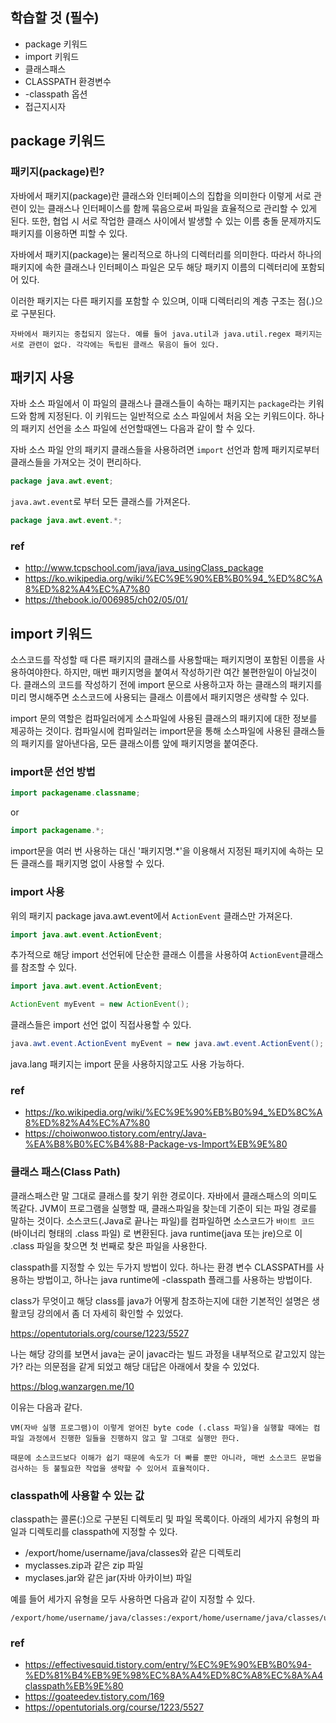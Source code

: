 ## 학습할 것 (필수)
- package 키워드
- import 키워드
- 클래스패스
- CLASSPATH 환경변수
- -classpath 옵션
- 접근지시자

## package 키워드

### 패키지(package)린?

자바에서 패키지(package)란 클래스와 인터페이스의 집합을 의미한다
이렇게 서로 관련이 있는 클래스나 인터페이스를 함께 묶음으로써 파일을 효율적으로 관리할 수 있게 된다. 또한, 협업 시 서로 작업한 클래스 사이에서 발생할 수 있는 이름 충돌 문제까지도 패키지를 이용하면 피할 수 있다.

자바에서 패키지(package)는 물리적으로 하나의 디렉터리를 의미한다.
따라서 하나의 패키지에 속한 클래스나 인터페이스 파일은 모두 해당 패키지 이름의 디렉터리에 포함되어 있다.

이러한 패키지는 다른 패키지를 포함할 수 있으며, 이때 디렉터리의 계층 구조는 점(.)으로 구분된다.

```
자바에서 패키지는 중첩되지 않는다. 예를 들어 java.util과 java.util.regex 패키지는 서로 관련이 없다. 각각에는 독립된 클래스 묶음이 들어 있다.
```

## 패키지 사용

자바 소스 파일에서 이 파일의 클래스나 클래스들이 속하는 패키지는 `package`라는 키워드와 함께 지정된다. 이 키워드는 일반적으로 소스 파일에서 처음 오는 키워드이다. 하나의 패키지 선언을 소스 파일에 선언할때엔느 다음과 같이 할 수 있다.

자바 소스 파일 안의 패키지 클래스들을 사용하려면 `import` 선언과 함께 패키지로부터 클래스들을 가져오는 것이 편리하다.

```java
package java.awt.event;
```

`java.awt.event`로 부터 모든 클래스를 가져온다.

```java
package java.awt.event.*;
```


### ref
- http://www.tcpschool.com/java/java_usingClass_package
- https://ko.wikipedia.org/wiki/%EC%9E%90%EB%B0%94_%ED%8C%A8%ED%82%A4%EC%A7%80
- https://thebook.io/006985/ch02/05/01/


## import 키워드

소스코드를 작성할 때 다른 패키지의 클래스를 사용할때는 패키지명이 포함된 이름을 사용하여야한다. 하지만, 매번 패키지명을 붙여서 작성하기란 여간 불편한일이 아닐것이다. 클래스의 코드를 작성하기 전에 import 문으로 사용하고자 하는 클래스의 패키지를 미리 명시해주면 소스코드에 사용되는 클래스 이름에서 패키지명은 생략할 수 있다.

import 문의 역할은 컴파일러에게 소스파일에 사용된 클래스의 패키지에 대한 정보를 제공하는 것이다. 컴파일시에 컴파일러는 import문을 통해 소스파일에 사용된 클래스들의 패키지를 알아낸다음, 모든 클래스이름 앞에 패키지명을 붙여준다.

### import문 선언 방법

```java
import packagename.classname;
```
or
```java
import packagename.*;
```

import문을 여러 번 사용하는 대신 '패키지명.*'을 이용해서 지정된 패키지에 속하는 모든 클래스를 패키지명 없이 사용할 수 있다.

### import 사용

위의 패키지 package java.awt.event에서 `ActionEvent` 클래스만 가져온다.

```java
import java.awt.event.ActionEvent;
```

추가적으로 해당 import 선언뒤에 단순한 클래스 이름을 사용하여 `ActionEvent`클래스를 참조할 수 있다.

```java
import java.awt.event.ActionEvent;

ActionEvent myEvent = new ActionEvent();
```

클래스들은 import 선언 없이 직접사용할 수 있다.

```java
java.awt.event.ActionEvent myEvent = new java.awt.event.ActionEvent();
```

java.lang 패키지는 import 문을 사용하지않고도 사용 가능하다.

### ref
- https://ko.wikipedia.org/wiki/%EC%9E%90%EB%B0%94_%ED%8C%A8%ED%82%A4%EC%A7%80
- https://choiwonwoo.tistory.com/entry/Java-%EA%B8%B0%EC%B4%88-Package-vs-Import%EB%9E%80


### 클래스 패스(Class Path)

클래스패스란 말 그대로 클래스를 찾기 위한 경로이다. 자바에서 클래스패스의 의미도 똑같다. JVM이 프로그램을 실행할 때, 클래스파일을 찾는데 기준이 되는 파일 경로를 말하는 것이다. 소스코드(.Java로 끝나는 파일)를 컴파일하면 소스코드가 `바이트 코드` (바이너리 형태의 .class 파일) 로 변환된다. java runtime(java 또는 jre)으로 이 .class 파일을 찾으면 첫 번째로 찾은 파일을 사용한다.

classpath를 지정할 수 있는 두가지 방법이 있다. 하나는 환경 변수 CLASSPATH를 사용하는 방법이고, 하나는 java runtime에 -classpath 플래그를 사용하는 방법이다. 

class가 무엇이고 해당 class를 java가 어떻게 참조하는지에 대한 기본적인 설명은 생활코딩 강의에서 좀 더 자세히 확인할 수 있었다.

https://opentutorials.org/course/1223/5527

나는 해당 강의를 보면서 java는 굳이 javac라는 빌드 과정을 내부적으로 같고있지 않는가? 라는 의문점을 같게 되었고 해당 대답은 아래에서 찾을 수 있었다.

https://blog.wanzargen.me/10

이유는 다음과 같다.

```
VM(자바 실행 프로그램)이 이렇게 얻어진 byte code (.class 파일)을 실행할 때에는 컴파일 과정에서 진행한 일들을 진행하지 않고 말 그대로 실행만 한다.

때문에 소스코드보다 이해가 쉽기 때문에 속도가 더 빠를 뿐만 아니라, 매번 소스코드 문법을 검사하는 등 불필요한 작업을 생략할 수 있어서 효율적이다.
```

### classpath에 사용할 수 있는 값

classpath는 콜론(:)으로 구분된 디렉토리 및 파일 목록이다.
아래의 세가지 유형의 파일과 디렉토리를 classpath에 지정할 수 있다.

- /export/home/username/java/classes와 같은 디렉토리
- myclasses.zip과 같은 zip 파일
- myclases.jar와 같은 jar(자바 아카이브) 파일

예를 들어 세가지 유형을 모두 사용하면 다음과 같이 지정할 수 있다.

```
/export/home/username/java/classes:/export/home/username/java/classes/util.zip:/export/home/username/java/classes/checkers.jar
```


### ref
- https://effectivesquid.tistory.com/entry/%EC%9E%90%EB%B0%94-%ED%81%B4%EB%9E%98%EC%8A%A4%ED%8C%A8%EC%8A%A4classpath%EB%9E%80
- https://goateedev.tistory.com/169
- https://opentutorials.org/course/1223/5527